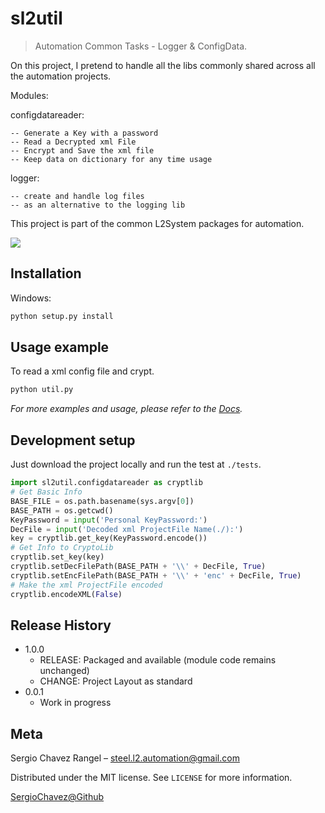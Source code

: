 # sl2util
> Automation Common Tasks - Logger & ConfigData.



On this project, I pretend to handle all the libs commonly shared across 
all the automation projects.

Modules:

configdatareader:

    -- Generate a Key with a password
    -- Read a Decrypted xml File
    -- Encrypt and Save the xml file 
    -- Keep data on dictionary for any time usage

logger:

    -- create and handle log files
    -- as an alternative to the logging lib

This project is part of the common L2System packages for automation.

![](header.png)

## Installation

Windows:

```sh
python setup.py install
```

## Usage example

To read a xml config file and crypt.
```sh
python util.py
```

_For more examples and usage, please refer to the [Docs][Docs]._

## Development setup

Just download the project locally and run the test at ``./tests``.

```python
import sl2util.configdatareader as cryptlib
# Get Basic Info
BASE_FILE = os.path.basename(sys.argv[0])
BASE_PATH = os.getcwd()
KeyPassword = input('Personal KeyPassword:')
DecFile = input('Decoded xml ProjectFile Name(./):')
key = cryptlib.get_key(KeyPassword.encode())
# Get Info to CryptoLib
cryptlib.set_key(key)
cryptlib.setDecFilePath(BASE_PATH + '\\' + DecFile, True)
cryptlib.setEncFilePath(BASE_PATH + '\\' + 'enc' + DecFile, True)
# Make the xml ProjectFile encoded
cryptlib.encodeXML(False)
```

## Release History

* 1.0.0
    * RELEASE: Packaged and available (module code remains unchanged)
    * CHANGE: Project Layout as standard
* 0.0.1
    * Work in progress

## Meta

Sergio Chavez Rangel – steel.l2.automation@gmail.com

Distributed under the MIT license. See ``LICENSE`` for more information.

[SergioChavez@Github](https://github.com/SergioChavezRangel/)


<!-- Markdown link & img dfn's -->
[npm-image]: https://img.shields.io/npm/v/datadog-metrics.svg?style=flat-square
[npm-url]: https://npmjs.org/package/datadog-metrics
[npm-downloads]: https://img.shields.io/npm/dm/datadog-metrics.svg?style=flat-square
[travis-image]: https://img.shields.io/travis/dbader/node-datadog-metrics/master.svg?style=flat-square
[travis-url]: https://travis-ci.org/dbader/node-datadog-metrics
[Docs]: https://github.com/SergioChavezRangel/SL2Utilities-master/tree/master/tests